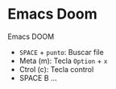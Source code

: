 # Emacs Doom

Emacs DOOM

- `SPACE` + `punto`: Buscar file 
- Meta (m): Tecla `Option` + `x`
- Ctrol (c): Tecla control
- SPACE B ...
